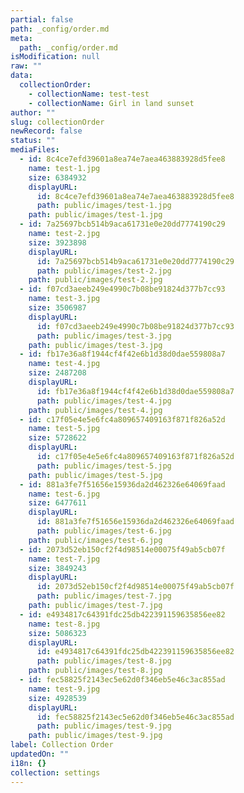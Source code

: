 ```yaml
---
partial: false
path: _config/order.md
meta:
  path: _config/order.md
isModification: null
raw: ""
data:
  collectionOrder:
    - collectionName: test-test
    - collectionName: Girl in land sunset
author: ""
slug: collectionOrder
newRecord: false
status: ""
mediaFiles:
  - id: 8c4ce7efd39601a8ea74e7aea463883928d5fee8
    name: test-1.jpg
    size: 6384932
    displayURL:
      id: 8c4ce7efd39601a8ea74e7aea463883928d5fee8
      path: public/images/test-1.jpg
    path: public/images/test-1.jpg
  - id: 7a25697bcb514b9aca61731e0e20dd7774190c29
    name: test-2.jpg
    size: 3923898
    displayURL:
      id: 7a25697bcb514b9aca61731e0e20dd7774190c29
      path: public/images/test-2.jpg
    path: public/images/test-2.jpg
  - id: f07cd3aeeb249e4990c7b08be91824d377b7cc93
    name: test-3.jpg
    size: 3506987
    displayURL:
      id: f07cd3aeeb249e4990c7b08be91824d377b7cc93
      path: public/images/test-3.jpg
    path: public/images/test-3.jpg
  - id: fb17e36a8f1944cf4f42e6b1d38d0dae559808a7
    name: test-4.jpg
    size: 2487208
    displayURL:
      id: fb17e36a8f1944cf4f42e6b1d38d0dae559808a7
      path: public/images/test-4.jpg
    path: public/images/test-4.jpg
  - id: c17f05e4e5e6fc4a809657409163f871f826a52d
    name: test-5.jpg
    size: 5728622
    displayURL:
      id: c17f05e4e5e6fc4a809657409163f871f826a52d
      path: public/images/test-5.jpg
    path: public/images/test-5.jpg
  - id: 881a3fe7f51656e15936da2d462326e64069faad
    name: test-6.jpg
    size: 6477611
    displayURL:
      id: 881a3fe7f51656e15936da2d462326e64069faad
      path: public/images/test-6.jpg
    path: public/images/test-6.jpg
  - id: 2073d52eb150cf2f4d98514e00075f49ab5cb07f
    name: test-7.jpg
    size: 3849243
    displayURL:
      id: 2073d52eb150cf2f4d98514e00075f49ab5cb07f
      path: public/images/test-7.jpg
    path: public/images/test-7.jpg
  - id: e4934817c64391fdc25db422391159635856ee82
    name: test-8.jpg
    size: 5086323
    displayURL:
      id: e4934817c64391fdc25db422391159635856ee82
      path: public/images/test-8.jpg
    path: public/images/test-8.jpg
  - id: fec58825f2143ec5e62d0f346eb5e46c3ac855ad
    name: test-9.jpg
    size: 4928539
    displayURL:
      id: fec58825f2143ec5e62d0f346eb5e46c3ac855ad
      path: public/images/test-9.jpg
    path: public/images/test-9.jpg
label: Collection Order
updatedOn: ""
i18n: {}
collection: settings
---
```

